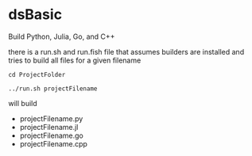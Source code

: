 # dsBasic

Build Python, Julia, Go, and C++

there is a run.sh and run.fish file that assumes builders are installed and tries to build all files for a given filename

    cd ProjectFolder
 
    ../run.sh projectFilename

will build
- projectFilename.py
- projectFilename.jl
- projectFilename.go
- projectFilename.cpp



